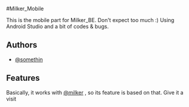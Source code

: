 
#Milker_Mobile

This is the mobile part for Milker_BE. Don't expect too much :)
Using Android Studio and a bit of codes & bugs.

## Authors

- [@somethin](https://github.com/somethinn)


## Features

Basically, it works with [@milker](https://github.com/somethinn/Milker) , so its feature is based on that. Give it a visit